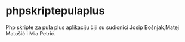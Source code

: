 # phpskriptepulaplus
Php skripte za pula plus aplikaciju čiji su sudionici Josip Bošnjak,Matej Matošić i Mia Petrić.

